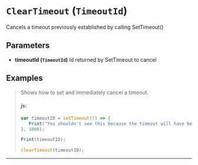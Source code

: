 # `ClearTimeout` (```TimeoutId```)

Cancels a timeout previously established by calling SetTimeout()

## Parameters
* **timeoutId (```TimeoutId```)** 
	Id returned by SetTimeout to cancel


## Examples
> Shows how to set and immediately cancel a timeout.
> 
> #### _js_:
> ```js
> var timeoutID = setTimeout(() => {
>    Print("You shouldn't see this because the timeout will have been cancelled!");
> }, 1000);
> 
> Print(timeoutID);
> 
> clearTimeout(timeoutID);
> ```
---
